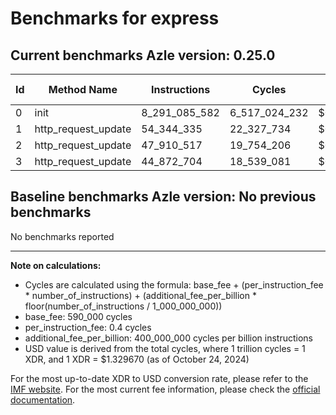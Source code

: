 # Benchmarks for express

## Current benchmarks Azle version: 0.25.0

| Id  | Method Name         | Instructions  | Cycles        | USD           | USD/Million Calls |
| --- | ------------------- | ------------- | ------------- | ------------- | ----------------- |
| 0   | init                | 8_291_085_582 | 6_517_024_232 | $0.0086654916 | $8_665.49         |
| 1   | http_request_update | 54_344_335    | 22_327_734    | $0.0000296885 | $29.68            |
| 2   | http_request_update | 47_910_517    | 19_754_206    | $0.0000262666 | $26.26            |
| 3   | http_request_update | 44_872_704    | 18_539_081    | $0.0000246509 | $24.65            |

## Baseline benchmarks Azle version: No previous benchmarks

No benchmarks reported

---

**Note on calculations:**

- Cycles are calculated using the formula: base_fee + (per_instruction_fee \* number_of_instructions) + (additional_fee_per_billion \* floor(number_of_instructions / 1_000_000_000))
- base_fee: 590_000 cycles
- per_instruction_fee: 0.4 cycles
- additional_fee_per_billion: 400_000_000 cycles per billion instructions
- USD value is derived from the total cycles, where 1 trillion cycles = 1 XDR, and 1 XDR = $1.329670 (as of October 24, 2024)

For the most up-to-date XDR to USD conversion rate, please refer to the [IMF website](https://www.imf.org/external/np/fin/data/rms_sdrv.aspx).
For the most current fee information, please check the [official documentation](https://internetcomputer.org/docs/current/developer-docs/gas-cost#execution).
